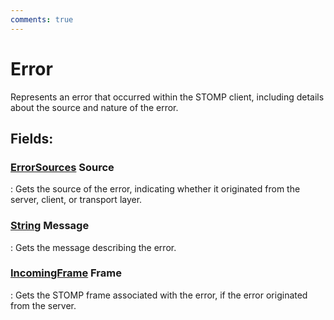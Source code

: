 ```yaml
---
comments: true
---
```

# Error

Represents an error that occurred within the STOMP client, including details about the source and nature of the error. 

## **Fields**:
### **[ErrorSources](ErrorSources.md) Source**
: Gets the source of the error, indicating whether it originated from the server, client, or transport layer. 
### **[String](https://learn.microsoft.com/en-us/dotnet/api/System.String) Message**
: Gets the message describing the error. 
### **[IncomingFrame](IncomingFrame.md) Frame**
: Gets the STOMP frame associated with the error, if the error originated from the server. 